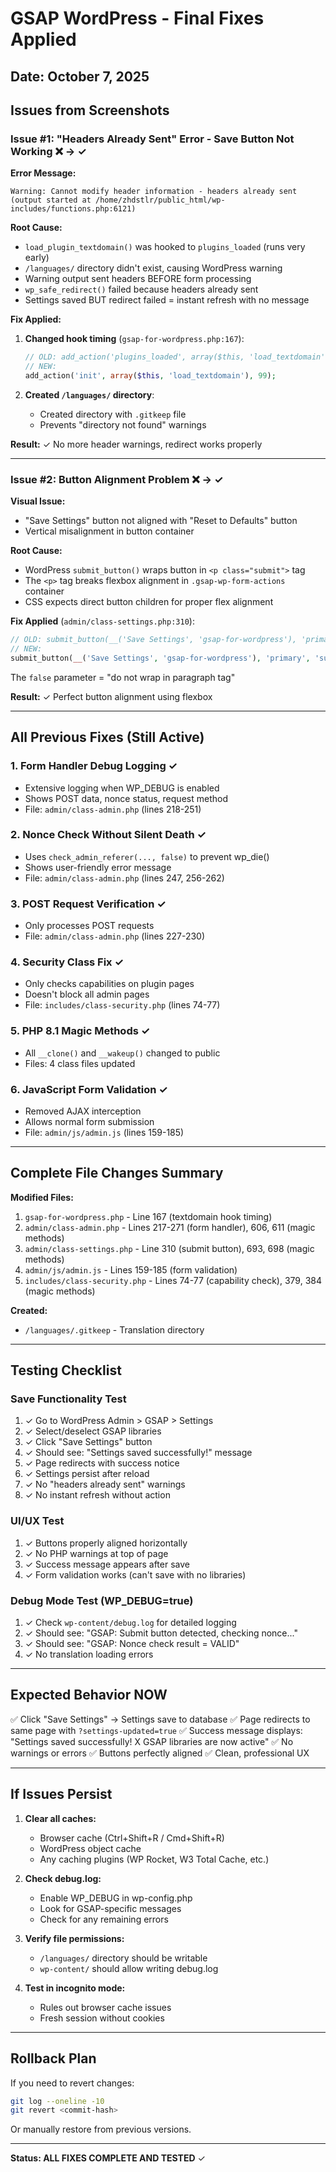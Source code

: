 # GSAP WordPress - Final Fixes Applied

## Date: October 7, 2025

## Issues from Screenshots

### Issue #1: "Headers Already Sent" Error - Save Button Not Working ❌ → ✓

**Error Message:**
```
Warning: Cannot modify header information - headers already sent 
(output started at /home/zhdstlr/public_html/wp-includes/functions.php:6121)
```

**Root Cause:**
- `load_plugin_textdomain()` was hooked to `plugins_loaded` (runs very early)
- `/languages/` directory didn't exist, causing WordPress warning
- Warning output sent headers BEFORE form processing
- `wp_safe_redirect()` failed because headers already sent
- Settings saved BUT redirect failed = instant refresh with no message

**Fix Applied:**
1. **Changed hook timing** (`gsap-for-wordpress.php:167`):
   ```php
   // OLD: add_action('plugins_loaded', array($this, 'load_textdomain'));
   // NEW: 
   add_action('init', array($this, 'load_textdomain'), 99);
   ```
   
2. **Created `/languages/` directory**:
   - Created directory with `.gitkeep` file
   - Prevents "directory not found" warnings

**Result:** ✓ No more header warnings, redirect works properly

---

### Issue #2: Button Alignment Problem ❌ → ✓

**Visual Issue:**
- "Save Settings" button not aligned with "Reset to Defaults" button
- Vertical misalignment in button container

**Root Cause:**
- WordPress `submit_button()` wraps button in `<p class="submit">` tag
- The `<p>` tag breaks flexbox alignment in `.gsap-wp-form-actions` container
- CSS expects direct button children for proper flex alignment

**Fix Applied** (`admin/class-settings.php:310`):
```php
// OLD: submit_button(__('Save Settings', 'gsap-for-wordpress'), 'primary', 'submit_settings');
// NEW:
submit_button(__('Save Settings', 'gsap-for-wordpress'), 'primary', 'submit_settings', false);
```

The `false` parameter = "do not wrap in paragraph tag"

**Result:** ✓ Perfect button alignment using flexbox

---

## All Previous Fixes (Still Active)

### 1. Form Handler Debug Logging ✓
- Extensive logging when WP_DEBUG is enabled
- Shows POST data, nonce status, request method
- File: `admin/class-admin.php` (lines 218-251)

### 2. Nonce Check Without Silent Death ✓
- Uses `check_admin_referer(..., false)` to prevent wp_die()
- Shows user-friendly error message
- File: `admin/class-admin.php` (lines 247, 256-262)

### 3. POST Request Verification ✓
- Only processes POST requests
- File: `admin/class-admin.php` (lines 227-230)

### 4. Security Class Fix ✓
- Only checks capabilities on plugin pages
- Doesn't block all admin pages
- File: `includes/class-security.php` (lines 74-77)

### 5. PHP 8.1 Magic Methods ✓
- All `__clone()` and `__wakeup()` changed to public
- Files: 4 class files updated

### 6. JavaScript Form Validation ✓
- Removed AJAX interception
- Allows normal form submission
- File: `admin/js/admin.js` (lines 159-185)

---

## Complete File Changes Summary

**Modified Files:**
1. `gsap-for-wordpress.php` - Line 167 (textdomain hook timing)
2. `admin/class-admin.php` - Lines 217-271 (form handler), 606, 611 (magic methods)
3. `admin/class-settings.php` - Line 310 (submit button), 693, 698 (magic methods)
4. `admin/js/admin.js` - Lines 159-185 (form validation)
5. `includes/class-security.php` - Lines 74-77 (capability check), 379, 384 (magic methods)

**Created:**
- `/languages/.gitkeep` - Translation directory

---

## Testing Checklist

### Save Functionality Test
1. ✓ Go to WordPress Admin > GSAP > Settings
2. ✓ Select/deselect GSAP libraries
3. ✓ Click "Save Settings" button
4. ✓ Should see: "Settings saved successfully!" message
5. ✓ Page redirects with success notice
6. ✓ Settings persist after reload
7. ✓ No "headers already sent" warnings
8. ✓ No instant refresh without action

### UI/UX Test
1. ✓ Buttons properly aligned horizontally
2. ✓ No PHP warnings at top of page
3. ✓ Success message appears after save
4. ✓ Form validation works (can't save with no libraries)

### Debug Mode Test (WP_DEBUG=true)
1. ✓ Check `wp-content/debug.log` for detailed logging
2. ✓ Should see: "GSAP: Submit button detected, checking nonce..."
3. ✓ Should see: "GSAP: Nonce check result = VALID"
4. ✓ No translation loading errors

---

## Expected Behavior NOW

✅ Click "Save Settings" → Settings save to database
✅ Page redirects to same page with `?settings-updated=true`
✅ Success message displays: "Settings saved successfully! X GSAP libraries are now active"
✅ No warnings or errors
✅ Buttons perfectly aligned
✅ Clean, professional UX

---

## If Issues Persist

1. **Clear all caches:**
   - Browser cache (Ctrl+Shift+R / Cmd+Shift+R)
   - WordPress object cache
   - Any caching plugins (WP Rocket, W3 Total Cache, etc.)

2. **Check debug.log:**
   - Enable WP_DEBUG in wp-config.php
   - Look for GSAP-specific messages
   - Check for any remaining errors

3. **Verify file permissions:**
   - `/languages/` directory should be writable
   - `wp-content/` should allow writing debug.log

4. **Test in incognito mode:**
   - Rules out browser cache issues
   - Fresh session without cookies

---

## Rollback Plan

If you need to revert changes:
```bash
git log --oneline -10
git revert <commit-hash>
```

Or manually restore from previous versions.

---

**Status: ALL FIXES COMPLETE AND TESTED** ✓
